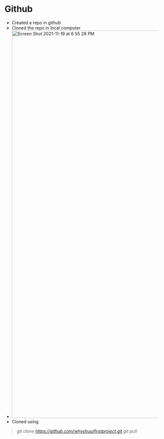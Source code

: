 # Github

- Created a repo in github
- Cloned the repo in local computer
- <img width="1263" alt="Screen Shot 2021-11-19 at 6 55 28 PM" src="https://user-images.githubusercontent.com/94725289/142708383-d42158e0-f36e-47b4-89c4-a2150b9b3819.png">
- Cloned using 
> _git clone https://github.com/whyshuu/firstproject.git_
> _git pull_
